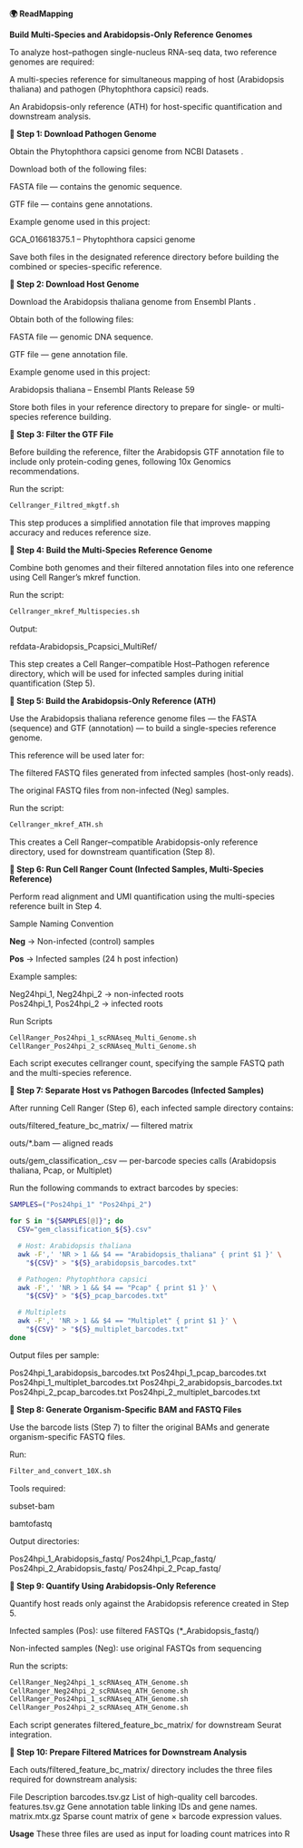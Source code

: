 **🌍 ReadMapping**

**Build Multi-Species and Arabidopsis-Only Reference Genomes**

To analyze host–pathogen single-nucleus RNA-seq data, two reference genomes are required:

A multi-species reference for simultaneous mapping of host (Arabidopsis thaliana) and pathogen (Phytophthora capsici) reads.

An Arabidopsis-only reference (ATH) for host-specific quantification and downstream analysis.

**🧩 Step 1: Download Pathogen Genome**

Obtain the Phytophthora capsici genome from NCBI Datasets
.

Download both of the following files:

FASTA file — contains the genomic sequence.

GTF file — contains gene annotations.

Example genome used in this project:

GCA_016618375.1 – Phytophthora capsici genome


Save both files in the designated reference directory before building the combined or species-specific reference.

**🌿 Step 2: Download Host Genome**

Download the Arabidopsis thaliana genome from Ensembl Plants
.

Obtain both of the following files:

FASTA file — genomic DNA sequence.

GTF file — gene annotation file.

Example genome used in this project:

Arabidopsis thaliana – Ensembl Plants Release 59


Store both files in your reference directory to prepare for single- or multi-species reference building.

**🧬 Step 3: Filter the GTF File**

Before building the reference, filter the Arabidopsis GTF annotation file to include only protein-coding genes, following 10x Genomics recommendations.

Run the script:
```bash
Cellranger_Filtred_mkgtf.sh
```

This step produces a simplified annotation file that improves mapping accuracy and reduces reference size.

**🧫 Step 4: Build the Multi-Species Reference Genome**

Combine both genomes and their filtered annotation files into one reference using Cell Ranger’s mkref function.

Run the script:
```bash
Cellranger_mkref_Multispecies.sh
```

Output:

refdata-Arabidopsis_Pcapsici_MultiRef/


This step creates a Cell Ranger–compatible Host–Pathogen reference directory, which will be used for infected samples during initial quantification (Step 5).

**🌱 Step 5: Build the Arabidopsis-Only Reference (ATH)**

Use the Arabidopsis thaliana reference genome files — the FASTA (sequence) and GTF (annotation) — to build a single-species reference genome.

This reference will be used later for:

The filtered FASTQ files generated from infected samples (host-only reads).

The original FASTQ files from non-infected (Neg) samples.

Run the script:
```bash
Cellranger_mkref_ATH.sh
```

This creates a Cell Ranger–compatible Arabidopsis-only reference directory, used for downstream quantification (Step 8).

**🧪 Step 6: Run Cell Ranger Count (Infected Samples, Multi-Species Reference)**

Perform read alignment and UMI quantification using the multi-species reference built in Step 4.

Sample Naming Convention

**Neg** → Non-infected (control) samples

**Pos** → Infected samples (24 h post infection)

Example samples:

Neg24hpi_1, Neg24hpi_2 → non-infected roots  
Pos24hpi_1, Pos24hpi_2 → infected roots

Run Scripts
```bash
CellRanger_Pos24hpi_1_scRNAseq_Multi_Genome.sh
CellRanger_Pos24hpi_2_scRNAseq_Multi_Genome.sh
```

Each script executes cellranger count, specifying the sample FASTQ path and the multi-species reference.

**🧬 Step 7: Separate Host vs Pathogen Barcodes (Infected Samples)**

After running Cell Ranger (Step 6), each infected sample directory contains:

outs/filtered_feature_bc_matrix/ — filtered matrix

outs/*.bam — aligned reads

outs/gem_classification_<SAMPLE>.csv — per-barcode species calls (Arabidopsis thaliana, Pcap, or Multiplet)

Run the following commands to extract barcodes by species:

```bash
SAMPLES=("Pos24hpi_1" "Pos24hpi_2")

for S in "${SAMPLES[@]}"; do
  CSV="gem_classification_${S}.csv"

  # Host: Arabidopsis thaliana
  awk -F',' 'NR > 1 && $4 == "Arabidopsis_thaliana" { print $1 }' \
    "${CSV}" > "${S}_arabidopsis_barcodes.txt"

  # Pathogen: Phytophthora capsici
  awk -F',' 'NR > 1 && $4 == "Pcap" { print $1 }' \
    "${CSV}" > "${S}_pcap_barcodes.txt"

  # Multiplets
  awk -F',' 'NR > 1 && $4 == "Multiplet" { print $1 }' \
    "${CSV}" > "${S}_multiplet_barcodes.txt"
done
```

Output files per sample:

Pos24hpi_1_arabidopsis_barcodes.txt
Pos24hpi_1_pcap_barcodes.txt
Pos24hpi_1_multiplet_barcodes.txt
Pos24hpi_2_arabidopsis_barcodes.txt
Pos24hpi_2_pcap_barcodes.txt
Pos24hpi_2_multiplet_barcodes.txt

**🧪 Step 8: Generate Organism-Specific BAM and FASTQ Files**

Use the barcode lists (Step 7) to filter the original BAMs and generate organism-specific FASTQ files.

Run:
```bash
Filter_and_convert_10X.sh
```

Tools required:

subset-bam

bamtofastq

Output directories:

Pos24hpi_1_Arabidopsis_fastq/
Pos24hpi_1_Pcap_fastq/
Pos24hpi_2_Arabidopsis_fastq/
Pos24hpi_2_Pcap_fastq/

**🌾 Step 9: Quantify Using Arabidopsis-Only Reference**

Quantify host reads only against the Arabidopsis reference created in Step 5.

Infected samples (Pos): use filtered FASTQs (*_Arabidopsis_fastq/)

Non-infected samples (Neg): use original FASTQs from sequencing

Run the scripts:
```bash
CellRanger_Neg24hpi_1_scRNAseq_ATH_Genome.sh
CellRanger_Neg24hpi_2_scRNAseq_ATH_Genome.sh
CellRanger_Pos24hpi_1_scRNAseq_ATH_Genome.sh
CellRanger_Pos24hpi_2_scRNAseq_ATH_Genome.sh
```

Each script generates filtered_feature_bc_matrix/ for downstream Seurat integration.

**📁 Step 10: Prepare Filtered Matrices for Downstream Analysis**

Each outs/filtered_feature_bc_matrix/ directory includes the three files required for downstream analysis:

File	                  Description
barcodes.tsv.gz	        List of high-quality cell barcodes.
features.tsv.gz	        Gene annotation table linking IDs and gene names.
matrix.mtx.gz	          Sparse count matrix of gene × barcode expression values.

**Usage** These three files are used as input for loading count matrices into R
